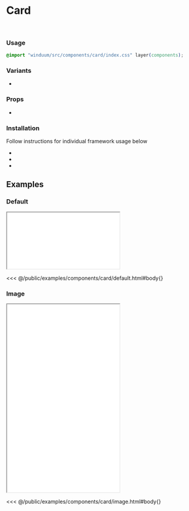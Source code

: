 # Card
<br>
<ViewSourceGh href="https://github.com/winduum/winduum/blob/main/src/components/card" />

### Usage

```css
@import "winduum/src/components/card/index.css" layer(components);
```

### Variants
* <LinkGh name="default" path="components/card" />

### Props
* <LinkGh name="default-props" path="components/card" />

### Installation
Follow instructions for individual framework usage below

* <LinkGh name="winduum" url="https://github.com/winduum/winduum/blob/main/src/components/card" />
* <LinkGh name="winduum-vue" url="https://github.com/winduum/winduum-vue/blob/main/src/components/card" />
* <LinkGh name="winduum-react" url="https://github.com/winduum/winduum-react/blob/main/src/components/card" />

## Examples

### Default

<iframe onload="this.style.visibility = 'visible';" src="/examples/components/card/default.html"></iframe>

<<< @/public/examples/components/card/default.html#body{}

### Image

<iframe onload="this.style.visibility = 'visible';" src="/examples/components/card/image.html" style="height: 500px;"></iframe>

<<< @/public/examples/components/card/image.html#body{}
